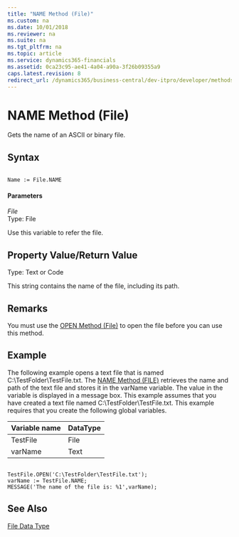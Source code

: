 ```yaml
---
title: "NAME Method (File)"
ms.custom: na
ms.date: 10/01/2018
ms.reviewer: na
ms.suite: na
ms.tgt_pltfrm: na
ms.topic: article
ms.service: dynamics365-financials
ms.assetid: 0ca23c95-ae41-4a04-a90a-3f26b09355a9
caps.latest.revision: 8
redirect_url: /dynamics365/business-central/dev-itpro/developer/methods-auto/library
---
```


 

# NAME Method (File)
Gets the name of an ASCII or binary file.  
  
## Syntax  
  
```  
  
Name := File.NAME  
```  
  
#### Parameters  
 *File*  
 Type: File  
  
 Use this variable to refer the file.  
  
## Property Value/Return Value  
 Type: Text or Code  
  
 This string contains the name of the file, including its path.  
  
## Remarks  
 You must use the [OPEN Method \(File\)](devenv-OPEN-Method-File.md) to open the file before you can use this method.  
  
## Example  
 The following example opens a text file that is named C:\\TestFolder\\TestFile.txt. The [NAME Method \(FILE\)](devenv-NAME-Method-File.md) retrieves the name and path of the text file and stores it in the varName variable. The value in the variable is displayed in a message box. This example assumes that you have created a text file named C:\\TestFolder\\TestFile.txt. This example requires that you create the following global variables.  
  
|Variable name|DataType|  
|-------------------|--------------|  
|TestFile|File|  
|varName|Text|  
  
```  
  
TestFile.OPEN('C:\TestFolder\TestFile.txt');  
varName := TestFile.NAME;  
MESSAGE('The name of the file is: %1',varName);  
```  
  
## See Also  
 [File Data Type](../datatypes/devenv-File-Data-Type.md)
